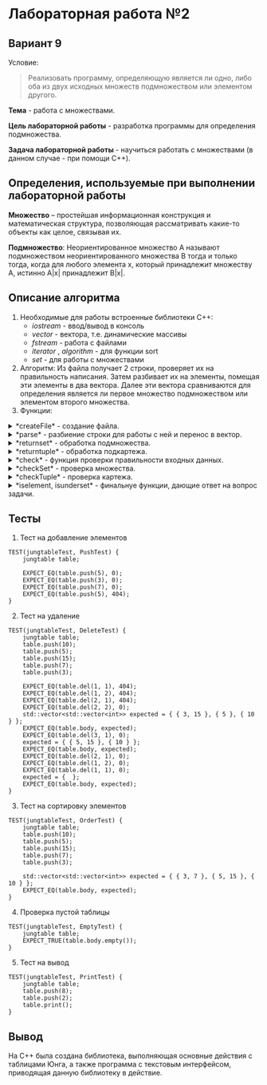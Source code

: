 # Лабораторная работа №2

## Вариант 9

Условие:
> Реализовать программу, определяющую является ли одно, либо оба из двух исходных
множеств подмножеством или элементом другого.

**Тема** - работа с множествами.

**Цель лабораторной работы** - разработка программы для определения подмножества.

**Задача лабораторной работы** - научиться работать с множествами (в данном случае - при помощи C++).

## Определения, используемые при выполнении лабораторной работы

**Множество** – простейшая информационная конструкция и математическая структура,
позволяющая рассматривать какие-то объекты как целое, связывая их.

**Подмножество**: Неориентированное множество A называют подмножеством неориентированного множества B тогда и только тогда, когда для любого элемента х, который принадлежит множеству A, истинно A|x| принадлежит B|x|.

## Описание алгоритма
1. Необходимые для работы встроенные библиотеки C++:
	- *iostream* - ввод/вывод в консоль
	- *vector* - вектора, т.е. динамические массивы
	- *fstream* - работа с файлами
 	- *iterator* , *algorithm* - для функции sort
  	- *set* - для работы с множествами
2. Алгоритм:
Из файла получает 2 строки, проверяет их на правильность написания. Затем разбивает их на элементы, помещая эти элементы в два вектора. Далее эти вектора сравниваются для определения является ли первое множество подмножеством или элементом второго множества.
4. Функции:
<details>
<summary> *createFile* - создание файла.</summary>
	Если файл уже существует, он не будет удален.
</details>
<details>
<summary> *parse* - разбиение строки для работы с ней и перенос в вектор. </summary>
	Обычные элементы вносит в вектор, при встрече подмножеств или подкартежей вызывает функцию returnset и returntuple и полученные в их результате строки так же вносит в вектор.
</details>
<details>
<summary> *returnset* - обработка подмножества. </summary>
	Обычные элементы вносит в строку, при встрече подмножеств или подкартежей рекурсивно вызывает функцию returnset и returntuple и полученные в их результате строки так же добавляет в возвращаемое значение.
</details>
<details>
<summary> *returntuple* - обработка подкартежа. </summary>
	Обычные элементы вносит в строку, при встрече подмножеств или подкартежей рекурсивно вызывает функцию returnset и returntuple и полученные в их результате строки так же добавляет в возвращаемое значение.
</details>
<details>
<summary> *check* - функция проверки правильности входных данных. </summary>
	Проверяет наличие {} и вызывает функцию checkSet.
</details>
<details>
<summary> *checkSet* - проверка множества. </summary>
	Так же рекурсивно вызывает checkSet и checkTuple для проверки подмножеств и подкартежей.
</details>
<details>
<summary> *checkTuple* - проверка картежа. </summary>
	Так же рекурсивно вызывает checkSet и checkTuple для проверки подмножеств и подкартежей..
</details>
<details>
<summary> *iselement, isunderset* - финальнуе функции, дающие ответ на вопрос задачи. </summary>
	.
</details>
		
## Тесты

1. Тест на добавление элементов
```
TEST(jungtableTest, PushTest) {
    jungtable table;

    EXPECT_EQ(table.push(5), 0);  
    EXPECT_EQ(table.push(3), 0);  
    EXPECT_EQ(table.push(7), 0);  
    EXPECT_EQ(table.push(5), 404); 
}
```
2. Тест на удаление
```
TEST(jungtableTest, DeleteTest) {
    jungtable table;
    table.push(10);
    table.push(5);
    table.push(15);
    table.push(7);
    table.push(3);

    EXPECT_EQ(table.del(1, 1), 404); 
    EXPECT_EQ(table.del(1, 2), 404);
    EXPECT_EQ(table.del(2, 1), 404);
    EXPECT_EQ(table.del(2, 2), 0);
    std::vector<std::vector<int>> expected = { { 3, 15 }, { 5 }, { 10 } };
    EXPECT_EQ(table.body, expected);
    EXPECT_EQ(table.del(3, 1), 0); 
    expected = { { 5, 15 }, { 10 } };
    EXPECT_EQ(table.body, expected);
    EXPECT_EQ(table.del(2, 1), 0);
    EXPECT_EQ(table.del(1, 2), 0);
    EXPECT_EQ(table.del(1, 1), 0);
    expected = {  };
    EXPECT_EQ(table.body, expected);
}
```
3. Тест на сортировку элементов
```
TEST(jungtableTest, OrderTest) {
    jungtable table;
    table.push(10);
    table.push(5);
    table.push(15);
    table.push(7);
    table.push(3);

    std::vector<std::vector<int>> expected = { { 3, 7 }, { 5, 15 }, { 10 } };
    EXPECT_EQ(table.body, expected);
}
```
4. Проверка пустой таблицы
```
TEST(jungtableTest, EmptyTest) {
    jungtable table;
    EXPECT_TRUE(table.body.empty());  
}
```
5. Тест на вывод
```
TEST(jungtableTest, PrintTest) {
    jungtable table;
    table.push(8);
    table.push(2);
    table.print();
}
```


## Вывод

На C++ была создана библиотека, выполняющая основные действия с таблицами Юнга, а также программа с текстовым интерфейсом, приводящая данную библиотеку в действие.
